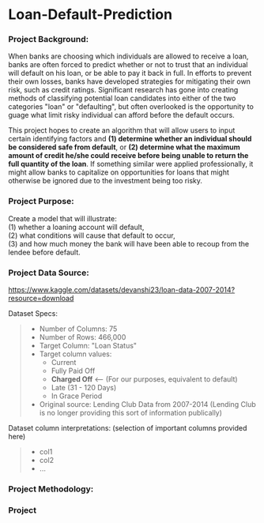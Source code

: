 # Loan-Default-Prediction
### Project Background:
When banks are choosing which individuals are allowed to receive a loan, banks are often forced to predict whether or not to trust that an individual will default on his loan, or be able to pay it back in full.  In efforts to prevent their own losses, banks have developed strategies for mitigating their own risk, such as credit ratings.  Significant research has gone into creating methods of classifying potential loan candidates into either of the two categories "loan" or "defaulting", but often overlooked is the opportunity to guage what limit risky individual can afford before the default occurs.  

This project hopes to create an algorithm that will allow users to input certain identifying factors and **(1) determine whether an individual should be considered safe from default**, or **(2) determine what the maximum amount of credit he/she could receive before being unable to return the full quantity of the loan**.  If something similar were applied professionally, it might allow banks to capitalize on opportunities for loans that might otherwise be ignored due to the investment being too risky.

### Project Purpose:
Create a model that will illustrate: \
(1) whether a loaning account will default, \
(2) what conditions will cause that default to occur, \
(3) and how much money the bank will have been able to recoup from the lendee before default.

### Project Data Source:
https://www.kaggle.com/datasets/devanshi23/loan-data-2007-2014?resource=download

Dataset Specs:
> - Number of Columns: 75
> - Number of Rows: 466,000
> - Target Column: "Loan Status"
> - Target column values:
>   - Current
>   - Fully Paid Off
>   - **Charged Off**  <-- (For our purposes, equivalent to default)
>   - Late (31 - 120 Days)
>   - In Grace Period
> - Original source: Lending Club Data from 2007-2014 (Lending Club is no longer providing this sort of information publically)

Dataset column interpretations: (selection of important columns provided here)
> - col1
> - col2
> - ...


### Project Methodology:

### Project 
